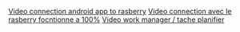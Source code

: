 [Video connection android app to rasberry](https://youtube.com/shorts/nBv2QxSxYgo)
[Video connection avec le rasberry focntionne a 100%](https://youtu.be/XU7RhDL8W0c)
[Video work manager / tache planifier](https://youtube.com/shorts/MVHLQM0ET8I?feature=share)
